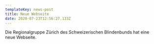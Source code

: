 ```yaml
---
templateKey: news-post
title: Neue Webseite
date: 2020-07-23T12:56:27.133Z
---
```

Die Regionalgruppe Zürich des Schweizerischen Blindenbunds hat eine neue Webseite.